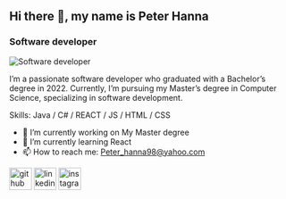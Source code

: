 ## Hi there 👋, my name is Peter Hanna
### Software developer 
![Software developer ](https://media.licdn.com/dms/image/D5616AQE5cKi_XEKRuw/profile-displaybackgroundimage-shrink_350_1400/0/1672853515202?e=1699488000&v=beta&t=miW9bgHmYbSzbpnaN9lT5PnAVMEwnvwmHPk_YbIZKdQ)

I’m a passionate software developer who graduated with a Bachelor’s degree in 2022. Currently, I’m pursuing my Master’s degree in Computer Science, specializing in software development.

Skills: Java / C# / REACT / JS / HTML / CSS

- 🔭 I’m currently working on My Master degree 
- 🌱 I’m currently learning React 
- 📫 How to reach me: Peter_hanna98@yahoo.com 


[<img src='https://cdn.jsdelivr.net/npm/simple-icons@3.0.1/icons/github.svg' alt='github' height='40'>](https://github.com/peterhanna98)  [<img src='https://cdn.jsdelivr.net/npm/simple-icons@3.0.1/icons/linkedin.svg' alt='linkedin' height='40'>](https://www.linkedin.com/in/peterhanna98/)  [<img src='https://cdn.jsdelivr.net/npm/simple-icons@3.0.1/icons/instagram.svg' alt='instagram' height='40'>](https://www.instagram.com/ph.software.innovation/)  

<!--
| <a href="https://github.com/peterhanna98/github-readme-stats"><img align="center" src="https://github-readme-stats.vercel.app/api?username=peterhanna98&show_icons=true&include_all_commits=true&theme=buefy&hide_border=true" alt="peter's github stats" /></a> | <a href="https://github.com/peterhanna98/github-readme-stats"><img align="center" src="https://github-readme-stats.vercel.app/api/top-langs/?username=peterhanna98&layout=compact&theme=buefy&hide_border=true" /></a> |
| ------------- | ------------- |
-->
<!--
**peterhanna98/peterhanna98** is a ✨ _special_ ✨ repository because its `README.md` (this file) appears on your GitHub profile.

Here are some ideas to get you started:

- 🔭 I’m currently working on ...
- 🌱 I’m currently learning ...
- 👯 I’m looking to collaborate on ...
- 🤔 I’m looking for help with ...
- 💬 Ask me about ...
- 📫 How to reach me: ...
- 😄 Pronouns: ...
- ⚡ Fun fact: ...
-->
